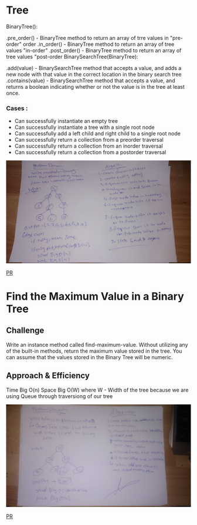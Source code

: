 # Tree

BinaryTree():

.pre_order() - BinaryTree method to return an array of trre values in "pre-order" order
.in_order() - BinaryTree method to return an array of tree values "in-order"
.post_order() - BinaryTree method to return an array of tree values "post-order
BinarySearchTree(BinaryTree):

.add(value) - BinarySearchTree method that accepts a value, and adds a new node with that value in the correct location in the binary search tree
.contains(value) - BinarySearchTree method that accepts a value, and returns a boolean indicating whether or not the value is in the tree at least once.

### Cases : 

* Can successfully instantiate an empty tree
* Can successfully instantiate a tree with a single root node
* Can successfully add a left child and right child to a single root node
* Can successfully return a collection from a preorder traversal
* Can successfully return a collection from an inorder traversal
* Can successfully return a collection from a postorder traversal

![](https://raw.githubusercontent.com/Hamza-Rashed/Python-data-structures-and-algorithms/main/asset/tree.jpeg)

[PR](https://github.com/Hamza-Rashed/Python-data-structures-and-algorithms/pull/17)

# Find the Maximum Value in a Binary Tree
## Challenge
Write an instance method called find-maximum-value. Without utilizing any of the built-in methods, return the maximum value stored in the tree. You can assume that the values stored in the Binary Tree will be numeric.

## Approach & Efficiency
Time Big O(n) Space Big O(W) where W - Width of the tree because we are using Queue through traversiong of our tree

![](https://raw.githubusercontent.com/Hamza-Rashed/Python-data-structures-and-algorithms/main/asset/find_maximum_binary_tree.jpeg)

[PR]()
